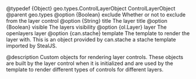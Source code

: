 @typedef {Object} geo.types.ControlLayerObject ControlLayerObject
@parent geo.types
@option {Boolean} exclude Whether or not to exclude from the layer control
@option {String} title The layer title
@option {Boolean} visible The layers visibility
@option {ol.Layer} layer The openlayers layer
@option {can.stache} template The template to render the layer with. This is an object provided by can.stache a stache template imported by StealJS.

@description Custom objects for rendering layer controls. These objects are built by the layer control when it is initialized and are used by the template to render different types of controls for different layers.
